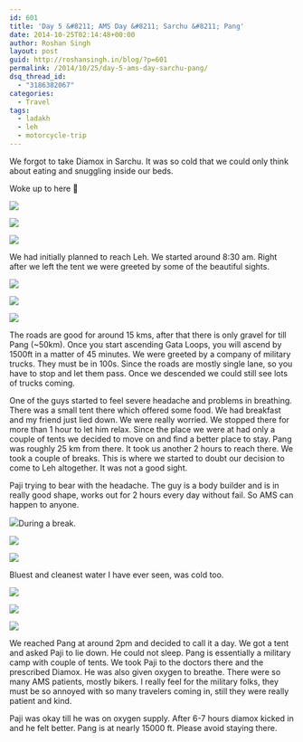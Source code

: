 ```yaml
---
id: 601
title: 'Day 5 &#8211; AMS Day &#8211; Sarchu &#8211; Pang'
date: 2014-10-25T02:14:48+00:00
author: Roshan Singh
layout: post
guid: http://roshansingh.in/blog/?p=601
permalink: /2014/10/25/day-5-ams-day-sarchu-pang/
dsq_thread_id:
  - "3186382067"
categories:
  - Travel
tags:
  - ladakh
  - leh
  - motorcycle-trip
---
```

We forgot to take Diamox in Sarchu. It was so cold that we could only think about eating and snuggling inside our beds.

Woke up to here 🙂

![](https://lh6.googleusercontent.com/-3TpqZundMmk/VCuwOpmDf9I/AAAAAAAAHsc/UEJ_erQOinw/w1212-h682-no/DSC00792.JPG)

![](https://lh5.googleusercontent.com/-AyiQLdjxmh0/VCuwPq0aCLI/AAAAAAAAHs0/GCWEj_kR3_U/w1212-h682-no/DSC00795.JPG)

![](https://lh3.googleusercontent.com/-Ou9fQoYbxNU/VCuwQf5h-PI/AAAAAAAAHs8/V7sUtxEQtY4/w1212-h682-no/DSC00797.JPG)

We had initially planned to reach Leh. We started around 8:30 am. Right after we left the tent we were greeted by some of the beautiful sights.

![](https://lh6.googleusercontent.com/-FIZyuBgpW00/VCuZAotx9ZI/AAAAAAAAG8s/BwD8qHk27-s/w967-h725-no/DSC01433.JPG)

![](https://lh6.googleusercontent.com/-SxnUbQmiBTw/VCuZJnNh1uI/AAAAAAAAG9U/XyNGOoDFkqM/w967-h725-no/DSC01439.JPG)

![](https://lh4.googleusercontent.com/-0lS9nDRJtQs/VCuZO6GmH7I/AAAAAAAAG9s/cSebPTdB-x8/w967-h725-no/DSC01443.JPG)

The roads are good for around 15 kms, after that there is only gravel for till Pang (~50km). Once you start ascending Gata Loops, you will ascend by 1500ft in a matter of 45 minutes. We were greeted by a company of military trucks. They must be in 100s. Since the roads are mostly single lane, so you have to stop and let them pass. Once we descended we could still see lots of trucks coming.

One of the guys started to feel severe headache and problems in breathing. There was a small tent there which offered some food. We had breakfast and my friend just lied down. We were really worried. We stopped there for more than 1 hour to let him relax. Since the place we were at had only a couple of tents we decided to move on and find a better place to stay. Pang was roughly 25 km from there. It took us another 2 hours to reach there. We took a couple of breaks. This is where we started to doubt our decision to come to Leh altogether. It was not a good sight.

Paji trying to bear with the headache. The guy is a body builder and is in really good shape, works out for 2 hours every day without fail. So AMS can happen to anyone.

![](https://lh5.googleusercontent.com/-8cHgvbQKocM/VCuZayCj2wI/AAAAAAAAG-k/Zrupj80EbSU/w967-h725-no/DSC01450.JPG)During a break.

![](https://lh6.googleusercontent.com/-HJ1sjTb977E/VCuZfxPoefI/AAAAAAAAG-0/qQMS37bWV1I/w967-h725-no/DSC01452.JPG)

![](https://lh5.googleusercontent.com/-lVUp9DPNaoE/VCuZmC66ISI/AAAAAAAAG_Q/TYlJF-OEv0s/w967-h725-no/DSC01455.JPG)

Bluest and cleanest water I have ever seen, was cold too.
  
![](https://lh6.googleusercontent.com/-qNFmCRyfmT8/VCuZomrdpCI/AAAAAAAAG_k/yydx7QcgDjk/w967-h725-no/DSC01457.JPG)

![](https://lh3.googleusercontent.com/-_feYUUKnwdE/VCuZpp8GY5I/AAAAAAAAG_s/pPCGH0nCoZg/w967-h725-no/DSC01458.JPG)

![](https://lh4.googleusercontent.com/-JdVSKPK7XUs/VCuZrQbMpsI/AAAAAAAAHAA/r7lbbEdwrWc/w967-h725-no/DSC01459.JPG)

We reached Pang at around 2pm and decided to call it a day. We got a tent and asked Paji to lie down. He could not sleep. Pang is essentially a military camp with couple of tents. We took Paji to the doctors there and the prescribed Diamox. He was also given oxygen to breathe. There were so many AMS patients, mostly bikers. I really feel for the military folks, they must be so annoyed with so many travelers coming in, still they were really patient and kind.

Paji was okay till he was on oxygen supply. After 6-7 hours diamox kicked in and he felt better. Pang is at nearly 15000 ft. Please avoid staying there.